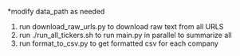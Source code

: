 *modify data_path as needed

1) run download_raw_urls.py to download raw text from all URLS
2) run ./run_all_tickers.sh to run main.py in parallel to summarize all
3) run format_to_csv.py to get formatted csv for each company
